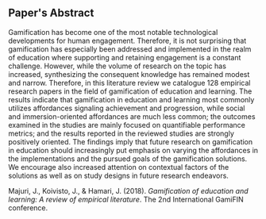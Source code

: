 ## Paper's Abstract
Gamification has become one of the most notable technological developments for human engagement. Therefore, it is not surprising that gamification has especially been addressed and implemented in the realm of education where supporting and retaining engagement is a constant challenge. However, while the volume of research on the topic has increased, synthesizing the consequent knowledge has remained modest and narrow. Therefore, in this literature review we catalogue 128 empirical research papers in the field of gamification of education and learning. The results indicate that gamification in education and learning most commonly utilizes affordances signaling achievement and progression, while social and immersion-oriented affordances are much less common; the outcomes examined in the studies are mainly focused on quantifiable performance metrics; and the results reported in the reviewed studies are strongly positively oriented. The findings imply that future research on gamification in education should increasingly put emphasis on varying the affordances in the implementations and the pursued goals of the gamification solutions. We encourage also increased attention on contextual factors of the solutions as well as on study designs in future research endeavors.

Majuri, J., Koivisto, J., & Hamari, J. (2018). _Gamification of education and learning: A review of empirical literature_. The 2nd International GamiFIN conference.